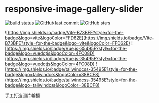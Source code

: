 # responsive-image-gallery-slider
[![build status](https://github.com/connectshark/responsive-image-gallery-slider/actions/workflows/deploy.yml/badge.svg?branch=main)](https://github.com/connectshark/responsive-image-gallery-slider/actions/workflows/deploy.yml)
[![GitHub last commit](https://img.shields.io/github/last-commit/connectshark/responsive-image-gallery-slider.svg?style=flat)](https://github.com/connectshark/responsive-image-gallery-slider)
![GitHub stars](https://img.shields.io/github/stars/connectshark/responsive-image-gallery-slider.svg?style=social&label=Stars&style=plastic)


![https://img.shields.io/badge/Vite-B73BFE?style=for-the-badge&logo=vite&logoColor=FFD62E](https://img.shields.io/badge/Vite-B73BFE?style=for-the-badge&logo=vite&logoColor=FFD62E)
![https://img.shields.io/badge/Vue.js-35495E?style=for-the-badge&logo=vuedotjs&logoColor=4FC08D](https://img.shields.io/badge/Vue.js-35495E?style=for-the-badge&logo=vuedotjs&logoColor=4FC08D)
![https://img.shields.io/badge/tailwindcss-35495E?style=for-the-badge&logo=tailwindcss&logoColor=38BCF8](https://img.shields.io/badge/tailwindcss-35495E?style=for-the-badge&logo=tailwindcss&logoColor=38BCF8)

手工打造圖片輪播